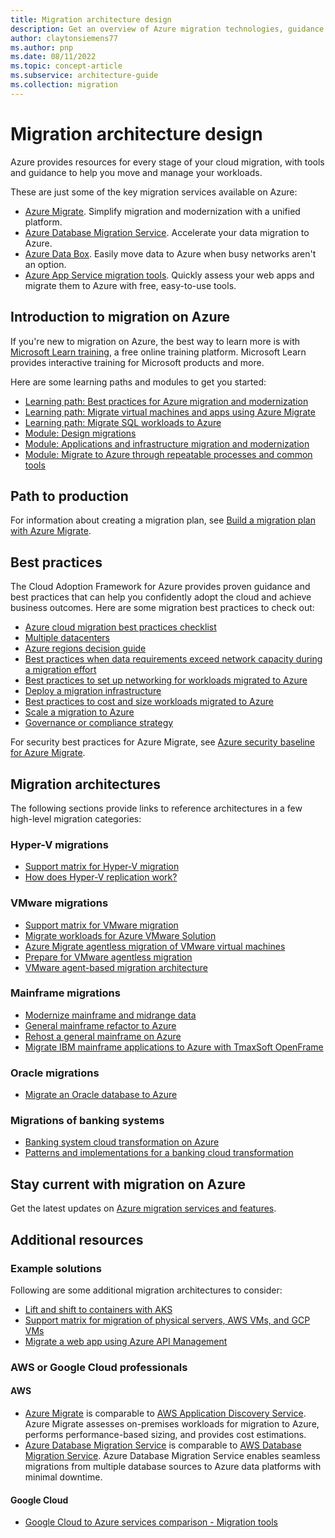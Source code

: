 ```yaml
---
title: Migration architecture design
description: Get an overview of Azure migration technologies, guidance offerings, solution ideas, and reference architectures.
author: claytonsiemens77
ms.author: pnp
ms.date: 08/11/2022
ms.topic: concept-article
ms.subservice: architecture-guide
ms.collection: migration
---
```

# Migration architecture design

Azure provides resources for every stage of your cloud migration, with tools and guidance to help you move and manage your workloads.

These are just some of the key migration services available on Azure:

- [Azure Migrate](https://azure.microsoft.com/services/azure-migrate). Simplify migration and modernization with a unified platform.
- [Azure Database Migration Service](https://azure.microsoft.com/services/database-migration). Accelerate your data migration to Azure.
- [Azure Data Box](https://azure.microsoft.com/services/databox). Easily move data to Azure when busy networks aren't an option.
- [Azure App Service migration tools](https://azure.microsoft.com/services/app-service/migration-tools). Quickly assess your web apps and migrate them to Azure with free, easy-to-use tools.

## Introduction to migration on Azure

If you're new to migration on Azure, the best way to learn more is with [Microsoft Learn training](/training/?WT.mc_id=learnaka), a free online training platform. Microsoft Learn provides interactive training for Microsoft products and more.

Here are some learning paths and modules to get you started:

- [Learning path: Best practices for Azure migration and modernization](/training/paths/best-practices-azure-migration)
- [Learning path: Migrate virtual machines and apps using Azure Migrate](/training/paths/m365-azure-migrate-virtual-machine)
- [Learning path: Migrate SQL workloads to Azure](/training/paths/migrate-sql-workloads-azure)
- [Module: Design migrations](/training/modules/design-migrations)
- [Module: Applications and infrastructure migration and modernization](/training/modules/app-and-infra-migration-and-modernization)
- [Module: Migrate to Azure through repeatable processes and common tools](/training/modules/cloud-adoption-framework-migrate)

## Path to production

For information about creating a migration plan, see [Build a migration plan with Azure Migrate](/azure/migrate/concepts-migration-planning?toc=/azure/architecture/toc.json&bc=/azure/architecture/_bread/toc.json).

## Best practices

The Cloud Adoption Framework for Azure provides proven guidance and best practices that can help you confidently adopt the cloud and achieve business outcomes. Here are some migration best practices to check out: 

- [Azure cloud migration best practices checklist](/azure/cloud-adoption-framework/migrate/azure-best-practices)
- [Multiple datacenters](/azure/cloud-adoption-framework/migrate/azure-best-practices/multiple-datacenters)
- [Azure regions decision guide](/azure/cloud-adoption-framework/migrate/azure-best-practices/multiple-regions)
- [Best practices when data requirements exceed network capacity during a migration effort](/azure/cloud-adoption-framework/migrate/azure-best-practices/network-capacity-exceeded)
- [Best practices to set up networking for workloads migrated to Azure](/azure/cloud-adoption-framework/migrate/azure-best-practices/migrate-best-practices-networking)
- [Deploy a migration infrastructure](/azure/cloud-adoption-framework/migrate/azure-best-practices/contoso-migration-infrastructure)
- [Best practices to cost and size workloads migrated to Azure](/azure/cloud-adoption-framework/migrate/azure-best-practices/migrate-best-practices-costs)
- [Scale a migration to Azure](/azure/cloud-adoption-framework/migrate/azure-best-practices/contoso-migration-scale)
- [Governance or compliance strategy](/azure/cloud-adoption-framework/migrate/azure-best-practices/governance-or-compliance)

For security best practices for Azure Migrate, see [Azure security baseline for Azure Migrate](/security/benchmark/azure/baselines/migrate-security-baseline?toc=/azure/architecture/toc.json&bc=/azure/architecture/_bread/toc.json).

## Migration architectures

The following sections provide links to reference architectures in a few high-level migration categories:

### Hyper-V migrations

- [Support matrix for Hyper-V migration](/azure/migrate/migrate-support-matrix-hyper-v-migration?toc=/azure/architecture/toc.json&bc=/azure/architecture/_bread/toc.json)
- [How does Hyper-V replication work?](/azure/migrate/hyper-v-migration-architecture?toc=/azure/architecture/toc.json&bc=/azure/architecture/_bread/toc.json)

### VMware migrations

- [Support matrix for VMware migration](/azure/migrate/migrate-support-matrix-vmware-migration?toc=/azure/architecture/toc.json&bc=/azure/architecture/_bread/toc.json)
- [Migrate workloads for Azure VMware Solution](/azure/cloud-adoption-framework/scenarios/azure-vmware/migrate?toc=/azure/architecture/toc.json&bc=/azure/architecture/_bread/toc.json)
- [Azure Migrate agentless migration of VMware virtual machines](/azure/migrate/concepts-vmware-agentless-migration?toc=/azure/architecture/toc.json&bc=/azure/architecture/_bread/toc.json)
- [Prepare for VMware agentless migration](/azure/migrate/prepare-for-agentless-migration?toc=/azure/architecture/toc.json&bc=/azure/architecture/_bread/toc.json)
- [VMware agent-based migration architecture](/azure/migrate/agent-based-migration-architecture?toc=/azure/architecture/toc.json&bc=/azure/architecture/_bread/toc.json)

### Mainframe migrations

- [Modernize mainframe and midrange data](/azure/architecture/example-scenario/mainframe/modernize-mainframe-data-to-azure)
- [General mainframe refactor to Azure](../../example-scenario/mainframe/general-mainframe-refactor.yml)
- [Rehost a general mainframe on Azure](../../example-scenario/mainframe/mainframe-rehost-architecture-azure.yml)
- [Migrate IBM mainframe applications to Azure with TmaxSoft OpenFrame](../../solution-ideas/articles/migrate-mainframe-apps-with-tmaxsoft-openframe.yml)

### Oracle migrations

- [Migrate an Oracle database to Azure](../../databases/idea/topic-migrate-oracle-azure.yml)

### Migrations of banking systems

- [Banking system cloud transformation on Azure](../../example-scenario/banking/banking-system-cloud-transformation.yml)
- [Patterns and implementations for a banking cloud transformation](../../example-scenario/banking/patterns-and-implementations.yml)

## Stay current with migration on Azure

Get the latest updates on [Azure migration services and features](https://azure.microsoft.com/updates/?category=migration).

## Additional resources

### Example solutions

Following are some additional migration architectures to consider:

- [Lift and shift to containers with AKS](/azure/cloud-adoption-framework/migrate/)
- [Support matrix for migration of physical servers, AWS VMs, and GCP VMs](/azure/migrate/migrate-support-matrix-physical-migration?toc=/azure/architecture/toc.json&bc=/azure/architecture/_bread/toc.json)
- [Migrate a web app using Azure API Management](../../example-scenario/apps/apim-api-scenario.yml)

### AWS or Google Cloud professionals

#### AWS

- [Azure Migrate](/azure/migrate/migrate-services-overview) is comparable to [AWS Application Discovery Service](https://aws.amazon.com/application-discovery). Azure Migrate assesses on-premises workloads for migration to Azure, performs performance-based sizing, and provides cost estimations.
- [Azure Database Migration Service](/azure/dms/dms-overview) is comparable to [AWS Database Migration Service](https://aws.amazon.com/dms). Azure Database Migration Service enables seamless migrations from multiple database sources to Azure data platforms with minimal downtime.

#### Google Cloud
- [Google Cloud to Azure services comparison - Migration tools](../../gcp-professional/services.md#migration-tools)
